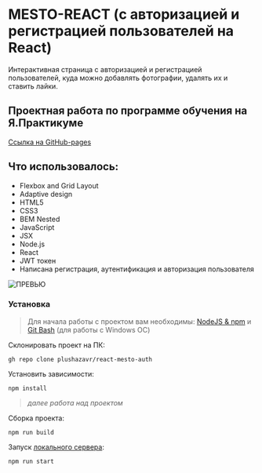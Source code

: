 # MESTO-REACT (с авторизацией и регистрацией пользователей на React)

Интерактивная страница с авторизацией и регистрацией пользователей, куда можно добавлять фотографии, удалять их и ставить лайки.

**Проектная работа по программе обучения на Я.Практикуме**
------
[Ссылка на GitHub-pages](https://plushazavr.github.io/react-mesto-auth/)

## Что использовалось: 
* Flexbox and Grid Layout
* Adaptive design
* HTML5
* CSS3
* BEM Nested
* JavaScript
* JSX
* Node.js
* React
* JWT токен
* Написана регистрация, аутентификация и авторизация пользователя

![ПРЕВЬЮ](https://github.com/plushazavr/IMG/blob/4db3d5dc5a4724dddde2611ff6220529d3a184a0/mesto-burger-menu.gif)

### Установка
>Для начала работы с проектом вам необходимы: [NodeJS & npm](https://nodejs.org/en/) и [Git Bash](https://gitforwindows.org/) (для работы с Windows ОС)

Склонировать проект на ПК:

    gh repo clone plushazavr/react-mesto-auth

Установить зависимости:

    npm install

>*далее работа над проектом*

Сборка проекта:

    npm run build

Запуск [локального сервера](http://localhost:3000):

    npm run start
